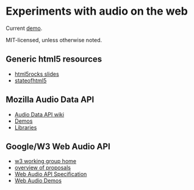 Experiments with audio on the web
=================================

Current [demo](http://jzaefferer.github.com/webaudio/).

MIT-licensed, unless otherwise noted.

Generic html5 resources
-----------------------
* [html5rocks slides](http://slides.html5rocks.com/)
* [stateofhtml5](http://stateofhtml5.appspot.com/)

Mozilla Audio Data API
---------------------
* [Audio Data API wiki](https://wiki.mozilla.org/Audio_Data_API)
* [Demos](https://wiki.mozilla.org/Audio_Data_API#Working_Audio_Data_Demos)
* [Libraries](https://wiki.mozilla.org/Audio_Data_API#JavaScript_Audio_Libraries)

Google/W3 Web Audio API
-------------------------------
* [w3 working group home](http://www.w3.org/2011/audio/)
* [overview of proposals](http://www.w3.org/2011/audio/wiki/PubStatus)
* [Web Audio API Specification](https://dvcs.w3.org/hg/audio/raw-file/tip/webaudio/specification.html)
* [Web Audio Demos](http://chromium.googlecode.com/svn/trunk/samples/audio/index.html)
